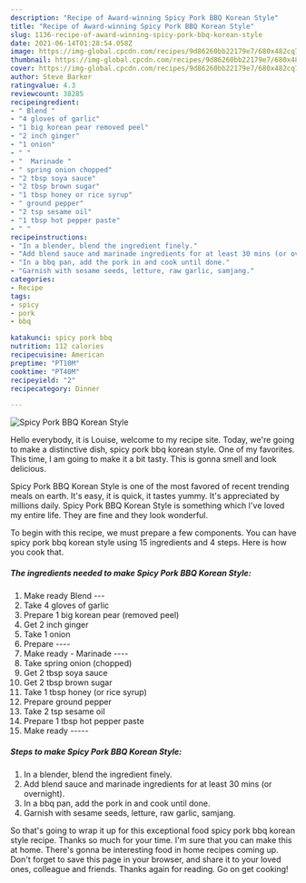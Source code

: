 ```yaml
---
description: "Recipe of Award-winning Spicy Pork BBQ Korean Style"
title: "Recipe of Award-winning Spicy Pork BBQ Korean Style"
slug: 1136-recipe-of-award-winning-spicy-pork-bbq-korean-style
date: 2021-06-14T01:28:54.058Z
image: https://img-global.cpcdn.com/recipes/9d86260bb22179e7/680x482cq70/spicy-pork-bbq-korean-style-recipe-main-photo.jpg
thumbnail: https://img-global.cpcdn.com/recipes/9d86260bb22179e7/680x482cq70/spicy-pork-bbq-korean-style-recipe-main-photo.jpg
cover: https://img-global.cpcdn.com/recipes/9d86260bb22179e7/680x482cq70/spicy-pork-bbq-korean-style-recipe-main-photo.jpg
author: Steve Barker
ratingvalue: 4.3
reviewcount: 38285
recipeingredient:
- " Blend "
- "4 gloves of garlic"
- "1 big korean pear removed peel"
- "2 inch ginger"
- "1 onion"
- " "
- "  Marinade "
- " spring onion chopped"
- "2 tbsp soya sauce"
- "2 tbsp brown sugar"
- "1 tbsp honey or rice syrup"
- " ground pepper"
- "2 tsp sesame oil"
- "1 tbsp hot pepper paste"
- " "
recipeinstructions:
- "In a blender, blend the ingredient finely."
- "Add blend sauce and marinade ingredients for at least 30 mins (or overnight)."
- "In a bbq pan, add the pork in and cook until done."
- "Garnish with sesame seeds, letture, raw garlic, samjang."
categories:
- Recipe
tags:
- spicy
- pork
- bbq

katakunci: spicy pork bbq 
nutrition: 112 calories
recipecuisine: American
preptime: "PT10M"
cooktime: "PT40M"
recipeyield: "2"
recipecategory: Dinner

---
```



![Spicy Pork BBQ Korean Style](https://img-global.cpcdn.com/recipes/9d86260bb22179e7/680x482cq70/spicy-pork-bbq-korean-style-recipe-main-photo.jpg)

Hello everybody, it is Louise, welcome to my recipe site. Today, we're going to make a distinctive dish, spicy pork bbq korean style. One of my favorites. This time, I am going to make it a bit tasty. This is gonna smell and look delicious.

Spicy Pork BBQ Korean Style is one of the most favored of recent trending meals on earth. It's easy, it is quick, it tastes yummy. It's appreciated by millions daily. Spicy Pork BBQ Korean Style is something which I've loved my entire life. They are fine and they look wonderful.




To begin with this recipe, we must prepare a few components. You can have spicy pork bbq korean style using 15 ingredients and 4 steps. Here is how you cook that.

<!--inarticleads1-->

##### The ingredients needed to make Spicy Pork BBQ Korean Style:

1. Make ready  Blend ---
1. Take 4 gloves of garlic
1. Prepare 1 big korean pear (removed peel)
1. Get 2 inch ginger
1. Take 1 onion
1. Prepare  ----
1. Make ready  - Marinade ----
1. Take  spring onion (chopped)
1. Get 2 tbsp soya sauce
1. Get 2 tbsp brown sugar
1. Take 1 tbsp honey (or rice syrup)
1. Prepare  ground pepper
1. Take 2 tsp sesame oil
1. Prepare 1 tbsp hot pepper paste
1. Make ready  -----




<!--inarticleads2-->

##### Steps to make Spicy Pork BBQ Korean Style:

1. In a blender, blend the ingredient finely.
1. Add blend sauce and marinade ingredients for at least 30 mins (or overnight).
1. In a bbq pan, add the pork in and cook until done.
1. Garnish with sesame seeds, letture, raw garlic, samjang.




So that's going to wrap it up for this exceptional food spicy pork bbq korean style recipe. Thanks so much for your time. I'm sure that you can make this at home. There's gonna be interesting food in home recipes coming up. Don't forget to save this page in your browser, and share it to your loved ones, colleague and friends. Thanks again for reading. Go on get cooking!
